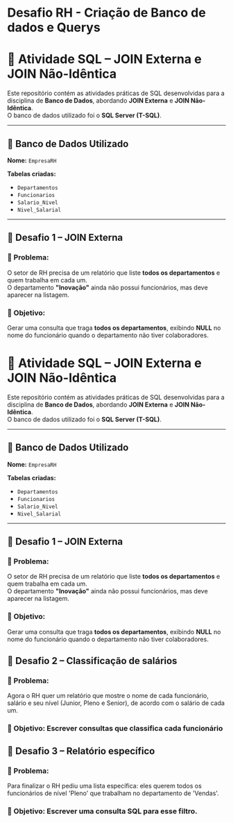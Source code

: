 # Desafio RH - Criação de Banco de dados e Querys

# 🧩 Atividade SQL – JOIN Externa e JOIN Não-Idêntica

Este repositório contém as atividades práticas de SQL desenvolvidas para a disciplina de **Banco de Dados**, abordando **JOIN Externa** e **JOIN Não-Idêntica**.  
O banco de dados utilizado foi o **SQL Server (T-SQL)**.

---

## 🧱 Banco de Dados Utilizado

**Nome:** `EmpresaRH`

**Tabelas criadas:**
- `Departamentos`
- `Funcionarios`
- `Salario_Nivel`
- `Nivel_Salarial`

---

## 🚀 Desafio 1 – JOIN Externa

### 🧠 Problema:
O setor de RH precisa de um relatório que liste **todos os departamentos** e quem trabalha em cada um.  
O departamento **"Inovação"** ainda não possui funcionários, mas deve aparecer na listagem.

### 🎯 Objetivo:
Gerar uma consulta que traga **todos os departamentos**, exibindo **NULL** no nome do funcionário quando o departamento não tiver colaboradores.


# 🧩 Atividade SQL – JOIN Externa e JOIN Não-Idêntica

Este repositório contém as atividades práticas de SQL desenvolvidas para a disciplina de **Banco de Dados**, abordando **JOIN Externa** e **JOIN Não-Idêntica**.  
O banco de dados utilizado foi o **SQL Server (T-SQL)**.

---

## 🧱 Banco de Dados Utilizado

**Nome:** `EmpresaRH`

**Tabelas criadas:**
- `Departamentos`
- `Funcionarios`
- `Salario_Nivel`
- `Nivel_Salarial`

---

## 🚀 Desafio 1 – JOIN Externa

### 🧠 Problema:
O setor de RH precisa de um relatório que liste **todos os departamentos** e quem trabalha em cada um.  
O departamento **"Inovação"** ainda não possui funcionários, mas deve aparecer na listagem.

### 🎯 Objetivo:
Gerar uma consulta que traga **todos os departamentos**, exibindo **NULL** no nome do funcionário quando o departamento não tiver colaboradores.

## 🚀 Desafio 2 – Classificação de salários

### 🧠 Problema: 
Agora o RH quer um relatório que mostre o nome de cada funcionário, salário e seu nível (Junior, Pleno e Senior), de acordo com o salário de cada um.


### 🎯 Objetivo: Escrever consultas que classifica cada funcionário 

## 🚀 Desafio 3 – Relatório específico

### 🧠 Problema: 
Para finalizar o RH pediu uma lista específica: eles querem todos os funcionários de nível 'Pleno' que trabalham no departamento de 'Vendas'.


### 🎯 Objetivo: Escrever uma consulta SQL para esse filtro.





